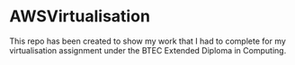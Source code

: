 # AWSVirtualisation

This repo has been created to show my work that I had to complete for my virtualisation assignment under the BTEC Extended Diploma in Computing.
